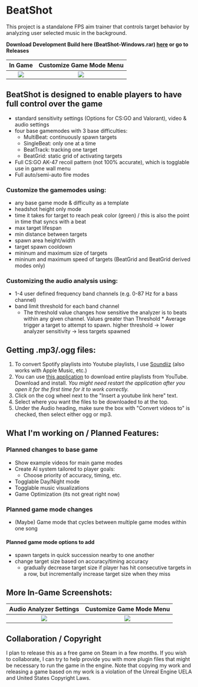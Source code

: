 # BeatShot
This project is a standalone FPS aim trainer that controls target behavior by analyzing user selected music in the background.

**Download Development Build here (BeatShot-Windows.rar) [here](https://github.com/markoleptic/BeatShot/releases/download/v0.3.0/Beatshot-Windows-v0.3.0.zip) or go to Releases**

In Game                    |  Customize Game Mode Menu
:-------------------------:|:-------------------------:
![](https://user-images.githubusercontent.com/86213229/193479200-82c7c70c-517e-4164-908b-2f172d599a75.png)  |  ![](https://user-images.githubusercontent.com/86213229/193479337-fe8a5ed2-0d71-4a5f-b3a2-524c74aa65a3.png)

## BeatShot is designed to enable players to have full control over the game
- standard sensitivity settings (Options for CS:GO and Valorant), video & audio settings
- four base gamemodes with 3 base difficulties: 
  - MultiBeat: continuously spawn targets
  - SingleBeat: only one at a time
  - BeatTrack: tracking one target
  - BeatGrid: static grid of activating targets
- Full CS:GO AK-47 recoil pattern (not 100% accurate), which is togglable use in game wall menu
- Full auto/semi-auto fire modes

### Customize the gamemodes using:
- any base game mode & difficulty as a template
- headshot height only mode
- time it takes for target to reach peak color (green) / this is also the point in time that syncs with a beat
- max target lifespan
- min distance between targets
- spawn area height/width
- target spawn cooldown
- mininum and maximum size of targets
- mininum and maximum speed of targets (BeatGrid and BeatGrid derived modes only)
  
 ### Customizing the audio analysis using:
- 1-4 user defined frequency band channels (e.g. 0-87 Hz for a bass channel)
- band limit threshold for each band channel
   - The threshold value changes how sensitive the analyzer is to beats within any given channel. Values greater than Threshold * Average trigger a target to attempt to spawn. higher threshold -> lower analyzer sensitivity -> less targets spawned

## Getting .mp3/.ogg files:
1. To convert Spotify playlists into Youtube playlists, I use [Soundiiz](https://soundiiz.com/) (also works with Apple Music, etc.)
2. You can use [this application](https://github.com/shaked6540/YoutubePlaylistDownloader) to download entire playlists from YouTube. Download and install. *You might need restart the application after you open it for the first time for it to work correctly.*
3. Click on the cog wheel next to the "Insert a youtube link here" text.
4. Select where you want the files to be downloaded to at the top.
5. Under the Audio heading, make sure the box with "Convert videos to" is checked, then select either ogg or mp3.

## What I'm working on / Planned Features:
### Planned changes to base game
- Show example videos for main game modes
- Create AI system tailored to player goals:
  - Choose priority of accuracy, timing, etc.
- Togglable Day/Night mode
- Togglable music visualizations
- Game Optimization (its not great right now)
### Planned game mode changes
- (Maybe) Game mode that cycles between multiple game modes within one song
#### Planned game mode options to add
- spawn targets in quick succession nearby to one another
- change target size based on accuracy/timing accuracy
  - gradually decrease target size if player has hit consecutive targets in a row, but incrementally increase target size when they miss

## More In-Game Screenshots:
Audio Analyzer Settings    |  Customize Game Mode Menu
:-------------------------:|:-------------------------:
![](https://user-images.githubusercontent.com/86213229/193479582-644be4d8-5769-40bd-a018-23b12aa34c4d.png)  |  ![](https://user-images.githubusercontent.com/86213229/193479593-28d8a5d3-e1f8-45e6-a167-679c7985177e.png)

## Collaboration / Copyright
I plan to release this as a free game on Steam in a few months. If you wish to collaborate, I can try to help provide you with more plugin files that might be necessary to run the game in the engine.
Note that copying my work and releasing a game based on my work is a violation of the Unreal Engine UELA and United States Copyright Laws.
